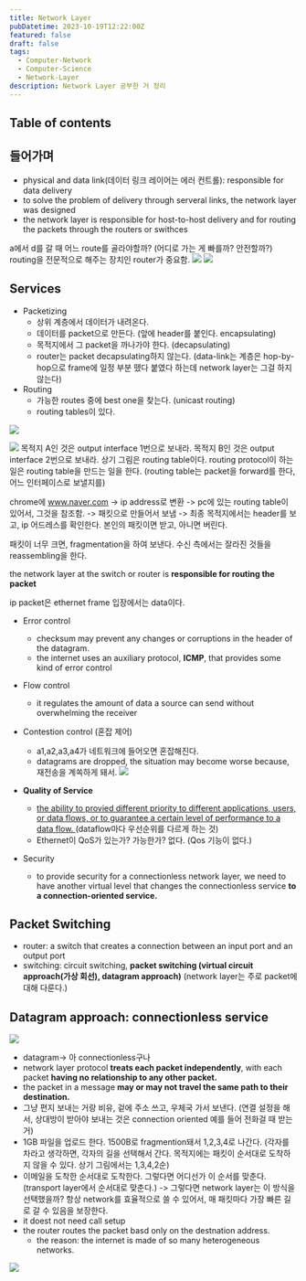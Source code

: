 ```yaml
---
title: Network Layer
pubDatetime: 2023-10-19T12:22:00Z
featured: false
draft: false
tags:
  - Computer-Network
  - Computer-Science
  - Network-Layer
description: Network Layer 공부한 거 정리
---
```


## Table of contents

## 들어가며

- physical and data link(데이터 링크 레이어는 에러 컨트롤): responsible for data delivery
- to solve the problem of delivery through serveral links, the network layer was designed
- the network layer is responsible for host-to-host delivery and for routing the packets through the routers or swithces

a에서 d를 갈 때 어느 route를 골라야할까? (어디로 가는 게 빠를까? 안전할까?)
routing을 전문적으로 해주는 장치인 router가 중요함.
![](https://res.cloudinary.com/gyunseo-blog/image/upload/v1698669625/network-layer-1697686506932.jpeg)
![](https://res.cloudinary.com/gyunseo-blog/image/upload/v1698669625/network-layer-1697686274993.jpeg)

## Services

- Packetizing
  - 상위 계층에서 데이터가 내려온다.
  - 데이터를 packet으로 만든다. (앞에 header를 붙인다. encapsulating)
  - 목적지에서 그 packet을 까나가야 한다. (decapsulating)
  - router는 packet decapsulating하지 않는다. (data-link는 계층은 hop-by-hop으로 frame에 일정 부분 뗐다 붙였다 하는데 network layer는 그걸 하지 않는다)
- Routing
  - 가능한 routes 중에 best one을 찾는다. (unicast routing)
  - routing tables이 있다.

![](https://res.cloudinary.com/gyunseo-blog/image/upload/v1698669625/network-layer-1697686506932.jpeg)

![](https://res.cloudinary.com/gyunseo-blog/image/upload/v1698669625/network-layer-1697686563197.jpeg)
목적지 A인 것은 output interface 1번으로 보내라.
목적지 B인 것은 output interface 2번으로 보내라.
상기 그림은 routing table이다.
routing protocol이 하는 일은 routing table을 만드는 일을 한다. (routing table는 packet을 forward를 한다, 어느 인터페이스로 보낼지를)

chrome에 www.naver.com -> ip address로 변환 -> pc에 있는 routing table이 있어서, 그것을 참조함. -> 패킷으로 만들어서 보냄 -> 최종 목적지에서는 header를 보고, ip 어드레스를 확인한다. 본인의 패킷이면 받고, 아니면 버린다.

패킷이 너무 크면, fragmentation을 하여 보낸다.
수신 측에서는 잘라진 것들을 reassembling을 한다.

the network layer at the switch or router is **responsible for routing the packet**

ip packet은 ethernet frame 입장에서는 data이다.

- Error control
  - checksum may prevent any changes or corruptions in the header of the datagram.
  - the internet uses an auxiliary protocol, **ICMP**, that provides some kind of error control
- Flow control

  - it regulates the amount of data a source can send without overwhelming the receiver

- Contestion control (혼잡 제어)
  - a1,a2,a3,a4가 네트워크에 들어오면 혼잡해진다.
  - datagrams are dropped, the situation may become worse because, 재전송을 계쏙하게 돼서.
    ![](https://res.cloudinary.com/gyunseo-blog/image/upload/v1698669625/network-layer-1697687226265.jpeg)
- **Quality of Service**

  - <u>the ability to provied different priority to different applications, users, or data flows, or to guarantee a certain level of performance to a data flow. </u> (dataflow마다 우선순위를 다르게 하는 것)
  - Ethernet이 QoS가 있는가? 가능한가? 없다. (Qos 기능이 없다.)

- Security
  - to provide security for a connectionless network layer, we need to have another virtual level that changes the connectionless service **to a connection-oriented service.**

## Packet Switching

- router: a switch that creates a connection between an input port and an output port
- switching: circuit switching, **packet switching (virtual circuit approach(가상 회선), datagram approach)** (network layer는 주로 packet에 대해 다룬다.)

## Datagram approach: connectionless service

![](https://res.cloudinary.com/gyunseo-blog/image/upload/v1698669625/network-layer-1697687787184.jpeg)

- datagram-> 아 connectionless구나
- network layer protocol **treats each packet independently**, with each packet **having no relationship to any other packet.**
- the packet in a message **may or may not travel the same path to their destination.**
- 그냥 편지 보내는 거랑 비유, 겉에 주소 쓰고, 우체국 가서 보낸다. (연결 설정을 해서, 상대방이 받아야 보내는 것은 connection oriented 예를 들어 전화걸 때 받는 거)
- 1GB 파일을 업로드 한다. 1500B로 fragmention돼서 1,2,3,4로 나간다. (각자를 차라고 생각하면, 각자의 길을 선택해서 간다. 목적지에는 패킷이 순서대로 도착하지 않을 수 있다. 상기 그림에서는 1,3,4,2순)
- 이메일을 도착한 순서대로 도착한다. 그렇다면 어디선가 이 순서를 맞춘다. (transport layer에서 순서대로 맞춘다.) -> 그렇다면 network layer는 이 방식을 선택했을까? 항상 network를 효율적으로 쓸 수 있어서, 매 패킷마다 가장 빠른 길로 갈 수 있음을 보장한다.
- it doest not need call setup
- the router routes the packet basd only on the destnation address.
  - the reason: the internet is made of so many heterogeneous networks.

![](https://res.cloudinary.com/gyunseo-blog/image/upload/v1698669625/network-layer-1697688294327.jpeg)
